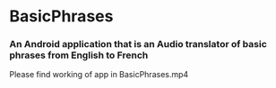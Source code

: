 # BasicPhrases
### An Android application that is an Audio translator of basic phrases from English to French
Please find working of app in BasicPhrases.mp4
